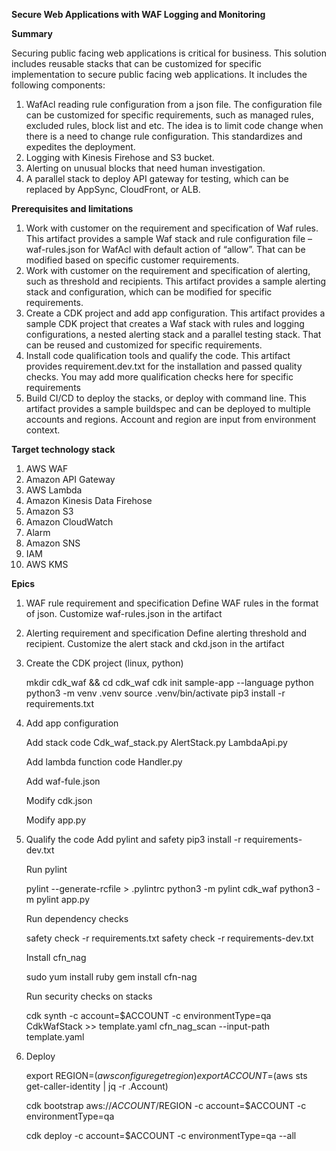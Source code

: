 **Secure Web Applications with WAF Logging and Monitoring**

**Summary**

Securing public facing web applications is critical for business. 
This solution includes reusable stacks that can be customized for specific implementation to secure public facing web applications. It includes the following components: 
1) WafAcl reading rule configuration from a json file. The configuration file can be customized for specific requirements, such as managed rules, excluded rules, block list and etc. The idea is to limit code change when there is a need to change rule configuration. This standardizes and expedites the deployment. 
2) Logging with Kinesis Firehose and S3 bucket. 
3) Alerting on unusual blocks that need human investigation. 
4) A parallel stack to deploy API gateway for testing, which can be replaced by AppSync, CloudFront, or ALB.

**Prerequisites and limitations**

1)	Work with customer on the requirement and specification of Waf rules. This artifact provides a sample Waf stack and rule configuration file – waf-rules.json for WafAcl with default action of “allow”. That can be modified based on specific customer requirements. 
2)	Work with customer on the requirement and specification of alerting, such as threshold and recipients. This artifact provides a sample alerting stack and configuration, which can be modified for specific requirements.
3)	Create a CDK project and add app configuration. This artifact provides a sample CDK project that creates a Waf stack with rules and logging configurations, a nested alerting stack and a parallel testing stack. That can be reused and customized for specific requirements.
4)	Install code qualification tools and qualify the code. This artifact provides requirement.dev.txt for the installation and passed quality checks. You may add more qualification checks here for specific requirements
5)	Build CI/CD to deploy the stacks, or deploy with command line. This artifact provides a sample buildspec and can be deployed to multiple accounts and regions. Account and region are input from environment context.

**Target technology stack**
1) AWS WAF
2) Amazon API Gateway
3) AWS Lambda
4) Amazon Kinesis Data Firehose
5) Amazon S3
6) Amazon CloudWatch
7) Alarm
9) Amazon SNS
10) IAM
11) AWS KMS

**Epics**
1) WAF rule requirement and specification
    Define WAF rules in the format of json. Customize waf-rules.json in the artifact

2) Alerting requirement and specification
    Define alerting threshold and recipient. Customize the alert stack and ckd.json in the artifact

3) Create the CDK project (linux, python)

    mkdir cdk_waf && cd cdk_waf
    cdk init sample-app --language python
    python3 -m venv .venv
    source .venv/bin/activate
    pip3 install -r requirements.txt

4) Add app configuration

    Add stack code
    Cdk_waf_stack.py
    AlertStack.py
    LambdaApi.py

    Add lambda function code
    Handler.py

    Add waf-fule.json

    Modify cdk.json

    Modify app.py

5) Qualify the code
    Add pylint and safety
    pip3 install -r requirements-dev.txt

    Run pylint

    pylint --generate-rcfile > .pylintrc
    python3 -m pylint cdk_waf
    python3 -m pylint app.py

    Run dependency checks

    safety check -r requirements.txt
    safety check -r requirements-dev.txt

    Install cfn_nag

    sudo yum install ruby
    gem install cfn-nag

    Run security checks on stacks

    cdk synth -c account=$ACCOUNT -c environmentType=qa  CdkWafStack >> template.yaml
    cfn_nag_scan --input-path template.yaml 

6) Deploy

    export REGION=$(aws configure get region)
    export ACCOUNT=$(aws sts get-caller-identity | jq -r .Account)

    cdk bootstrap aws://$ACCOUNT/$REGION -c account=$ACCOUNT -c environmentType=qa

    cdk deploy -c account=$ACCOUNT -c environmentType=qa --all
